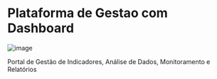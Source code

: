 # Plataforma de Gestao com Dashboard

![image](https://github.com/Leeoonaam/Plataforma-de-Gestao-com-Dashboard/assets/97477931/1f92b453-5d69-467f-b6cd-2f807d8b4610)






 Portal de Gestão de Indicadores, Análise de Dados, Monitoramento e Relatórios
